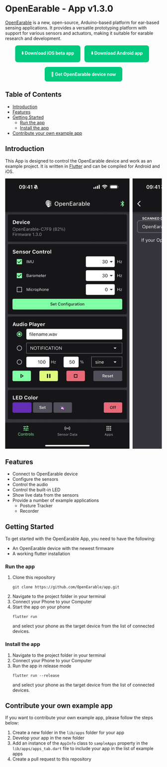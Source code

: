 # OpenEarable - App v1.3.0

[OpenEarable](https://open-earable.teco.edu) is a new, open-source, Arduino-based platform for ear-based sensing applications. It provides a versatile prototyping platform with support for various sensors and actuators, making it suitable for earable research and development.

<div style="text-align:center; margin-bottom: 15px;">
  <a href="https://testflight.apple.com/join/Kht3e1Cb" style="background-color:#00CA7D; color:white; padding:15px 20px; border-radius:8px; text-decoration:none; font-weight:bold; display:inline-block; margin-right: 10px;">
    ⬇️ Download iOS beta app
  </a>

  <a href="https://github.com/OpenEarable/app/releases" style="background-color:#00CA7D; color:white; padding:15px 20px; border-radius:8px; text-decoration:none; font-weight:bold; display:inline-block; margin-right: 10px;">
    ⬇️ Download Android app
  </a>
</div>

<div style="text-align:center;">
  <a href="https://forms.gle/R3LMcqtyKwVH7PZB9" style="background-color:#00CA7D; color:white; padding:15px 20px; border-radius:8px; text-decoration:none; font-weight:bold; display:inline-block;">
    🦻 Get OpenEarable device now
  </a>
</div>

## Table of Contents
- [Introduction](#Introduction)
- [Features](#Features)
- [Getting Started](#getting-started)
    - [Run the app](#run-the-app)
    - [Install the app](#install-the-app)
- [Contribute your own example app](#contribute-your-own-example-app)

## Introduction

This App is designed to control the OpenEarable device and work as an example project. It is written in [Flutter](https://flutter.dev/) and can be compiled for Android and iOS.

<div style="overflow-x: scroll;">
    <div style="display: flex; flex-direction: row;">
        <img width="400" style="margin-right: 10px;" src="screenshots/iOS Home Screenshot.jpg">
        <img width="400" style="margin-right: 10px;" src="screenshots/iOS Scan Screenshot.jpg">
        <img width="400" style="margin-right: 10px;" src="screenshots/iOS Sensors Screenshot.jpg">
        <img width="400" src="screenshots/iOS Apps Screenshot.jpg">
    </div>
</div>

## Features
- Connect to OpenEarable device
- Configure the sensors
- Control the audio 
- Control the built-in LED
- Show live data from the sensors
- Provide a number of example applications
    - Posture Tracker
    - Recorder

## Getting Started
To get started with the OpenEarable App, you need to have the following:
- An OpenEarable device with the newest firmware
- A working flutter installation

### Run the app
1. Clone this repository
    ```
    git clone https://github.com/OpenEarable/app.git
    ```
2. Navigate to the project folder in your terminal
3. Connect your Phone to your Computer
4. Start the app on your phone
    ```
    flutter run
    ```
    and select your phone as the target device from the list of connected devices.

### Install the app
1. Navigate to the project folder in your terminal
2. Connect your Phone to your Computer
3. Run the app in release mode
    ```
    flutter run --release
    ```
    and select your phone as the target device from the list of connected devices.

## Contribute your own example app
If you want to contribute your own example app, please follow the steps below:
1. Create a new folder in the `lib/apps` folder for your app
2. Develop your app in the new folder
3. Add an instance of the `AppInfo` class to `sampleApps` property in the `lib/apps/apps_tab.dart` file to include your app in the list of example apps
4. Create a pull request to this repository
